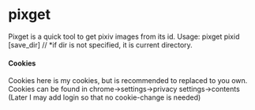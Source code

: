 # pixget

Pixget is a quick tool to get pixiv images from its id.
Usage:
    pixget pixid [save_dir] // *if dir is not specified, it is current directory.

#### Cookies
Cookies here is my cookies, but is recommended to replaced to you own.
Cookies can be found in chrome->settings->privacy settings->contents
(Later I may add login so that no cookie-change is needed)
